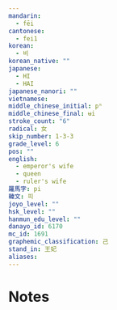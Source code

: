 ```yaml
---
mandarin:
  - fēi
cantonese:
  - fei1
korean:
  - 비
korean_native: ""
japanese:
  - HI
  - HAI
japanese_nanori: ""
vietnamese:
middle_chinese_initial: pʰ
middle_chinese_final: ʉi
stroke_count: "6"
radical: 女
skip_number: 1-3-3
grade_level: 6
pos: ""
english:
  - emperor's wife
  - queen
  - ruler's wife
羅馬字: pi
韓文: 피
joyo_level: ""
hsk_level: ""
hanmun_edu_level: ""
danayo_id: 6170
mc_id: 1691
graphemic_classification: 己
stand_in: 王妃
aliases:
---
```


# Notes
